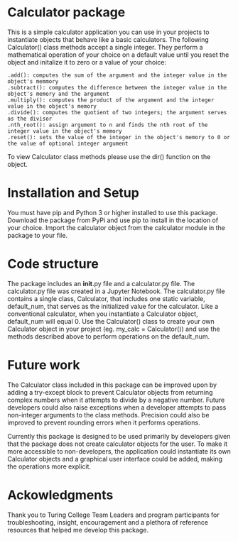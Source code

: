 # Calculator package

This is a simple calculator application you can use in your projects to instantiate objects that behave like a basic calculators. The following Calculator() class methods accept a single integer. They perform a mathematical operation of your choice on a default value until you reset the object and initalize it to zero or a value of your choice:

	.add(): computes the sum of the argument and the integer value in the object's memmory
	.subtract(): computes the difference between the integer value in the object's memory and the argument
	.multiply(): computes the product of the argument and the integer value in the object's memory
	.divide(): computes the quotient of two integers; the argument serves as the divisor
	.nth_root(): assign argument to n and finds the nth root of the integer value in the object's memory
	.reset(): sets the value of the integer in the object's memory to 0 or the value of optional integer argument

To view Calculator class methods please use the dir() function on the object.

# Installation and Setup

You must have pip and Python 3 or higher installed to use this package. Download the package from PyPi and use pip to install in the location of your choice. Import the calculator object from the calculator module in the package to your file.

# Code structure

The package includes an __init__.py file and a calculator.py file. The calculator.py file was created in a Jupyter Notebook. The calculator.py file contains a single class, Calculator, that includes one static variable, default_num, that serves as the initialized value for the calculator. Like a conventional calculator, when you instantiate a Calculator object, default_num will equal 0. Use the Calculator() class to create your own Calculator object in your project (eg. my_calc = Calculator()) and use the methods described above to perform operations on the default_num.

# Future work

The Calculator class included in this package can be improved upon by adding a try-except block to prevent Calculator objects from returning complex numbers when it attempts to divide by a negative number. Future developers could also raise exceptions when a developer attempts to pass non-integer arguments to the class methods. Precision could also be improved to prevent rounding errors when it performs operations. 

Currently this package is designed to be used primarily by developers given that the package does not create calculator objects for the user. To make it more accessible to non-developers, the application could instantiate its own Calculator objects and a graphical user interface could be added, making the operations more explicit.

# Ackowledgments

Thank you to Turing College Team Leaders and program participants for troubleshooting, insight, encouragement and a plethora of reference resources that helped me develop this package.